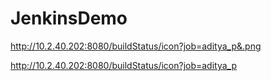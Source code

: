 # JenkinsDemo

http://10.2.40.202:8080/buildStatus/icon?job=aditya_p&.png

http://10.2.40.202:8080/buildStatus/icon?job=aditya_p

